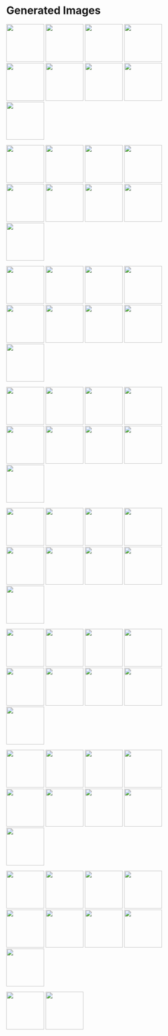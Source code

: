 # Generated Images



<img src="2025_09_14_01.webp" width="100"/> <img src="2025_09_14_02.webp" width="100"/> <img src="2025_09_14_03.webp" width="100"/> <img src="2025_09_14_04.webp" width="100"/> <img src="2025_09_14_05.webp" width="100"/> <img src="2025_09_14_06.webp" width="100"/> <img src="2025_09_14_07.webp" width="100"/> <img src="2025_09_14_08.webp" width="100"/> <img src="2025_09_14_09.webp" width="100"/>

<img src="2025_09_14_10.webp" width="100"/> <img src="2025_09_14_11.webp" width="100"/> <img src="2025_09_14_12.webp" width="100"/> <img src="2025_09_14_13.webp" width="100"/> <img src="2025_09_14_14.webp" width="100"/> <img src="2025_09_14_15.webp" width="100"/> <img src="2025_09_14_16.webp" width="100"/> <img src="2025_09_14_17.webp" width="100"/> <img src="2025_09_14_18.webp" width="100"/>

<img src="2025_09_14_19.webp" width="100"/> <img src="2025_09_14_20.webp" width="100"/> <img src="2025_09_14_21.webp" width="100"/> <img src="2025_09_14_22.webp" width="100"/> <img src="2025_09_14_23.webp" width="100"/> <img src="2025_09_14_24.webp" width="100"/> <img src="2025_09_14_25.webp" width="100"/> <img src="2025_09_14_26.webp" width="100"/> <img src="2025_09_14_27.webp" width="100"/>

<img src="2025_09_14_28.webp" width="100"/> <img src="2025_09_14_29.webp" width="100"/> <img src="2025_09_14_30.webp" width="100"/> <img src="2025_09_14_31.webp" width="100"/> <img src="2025_09_14_32.webp" width="100"/> <img src="2025_09_14_33.webp" width="100"/> <img src="2025_09_14_34.webp" width="100"/> <img src="2025_09_14_35.webp" width="100"/> <img src="2025_09_14_36.webp" width="100"/>

<img src="2025_09_14_37.webp" width="100"/> <img src="2025_09_14_38.webp" width="100"/> <img src="2025_09_14_39.webp" width="100"/> <img src="2025_09_14_40.webp" width="100"/> <img src="2025_09_14_41.webp" width="100"/> <img src="2025_09_14_42.webp" width="100"/> <img src="2025_09_14_43.webp" width="100"/> <img src="2025_09_14_44.webp" width="100"/> <img src="2025_09_14_45.webp" width="100"/>

<img src="2025_09_14_46.webp" width="100"/> <img src="2025_09_14_47.webp" width="100"/> <img src="2025_09_14_48.webp" width="100"/> <img src="2025_09_14_49.webp" width="100"/> <img src="2025_09_14_50.webp" width="100"/> <img src="2025_09_14_51.webp" width="100"/> <img src="2025_09_14_52.webp" width="100"/> <img src="2025_09_14_53.webp" width="100"/> <img src="2025_09_14_54.webp" width="100"/>

<img src="2025_09_14_55.webp" width="100"/> <img src="2025_09_14_56.webp" width="100"/> <img src="2025_09_14_57.webp" width="100"/> <img src="2025_09_14_58.webp" width="100"/> <img src="2025_09_14_59.webp" width="100"/> <img src="2025_09_14_60.webp" width="100"/> <img src="2025_09_14_61.webp" width="100"/> <img src="2025_09_14_62.webp" width="100"/> <img src="2025_09_14_63.webp" width="100"/>

<img src="2025_09_14_64.webp" width="100"/> <img src="2025_09_14_65.webp" width="100"/> <img src="2025_09_14_66.webp" width="100"/> <img src="2025_09_14_67.webp" width="100"/> <img src="2025_09_14_68.webp" width="100"/> <img src="2025_09_14_69.webp" width="100"/> <img src="2025_09_14_70.webp" width="100"/> <img src="2025_09_14_71.webp" width="100"/> <img src="2025_09_14_72.webp" width="100"/>

<img src="2025_09_14_73.webp" width="100"/> <img src="2025_09_14_74.webp" width="100"/>